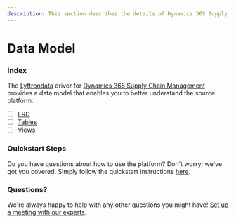 ```yaml
---
description: This section describes the details of Dynamics 365 Supply Chain Management ERD, Tables, and Views.
---
```


# Data Model

### Index

The  [Lyftrondata](https://www.lyftrondata.com/) driver for [Dynamics 365 Supply Chain Management](https://www.lyftrondata.com/integration/dynamics-365-supply-chain-management/)[ ](https://www.lyftrondata.com/integration/dynamics-365-supply-chain-management/)provides a data model that enables you to better understand the source platform.

* [ ] [ERD](../../../supply-chain-analyitics/dynamics-365-supply-chain-management/data-model/erd.md)
* [ ] [Tables](../../../supply-chain-analyitics/dynamics-365-supply-chain-management/data-model/tables.md)
* [ ] [Views](../../../supply-chain-analyitics/dynamics-365-supply-chain-management/data-model/views.md)

### Quickstart Steps

Do you have questions about how to use the platform? Don't worry; we've got you covered. Simply follow the quickstart instructions [here](../../../../quickstart-steps.md).

### Questions? <a href="#questions" id="questions"></a>

We're always happy to help with any other questions you might have! [Set up a meeting with our experts](https://www.lyftrondata.com/book-a-meeting/).

